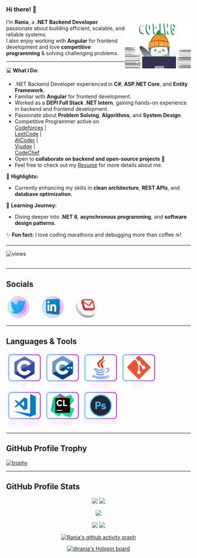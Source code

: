 <!-- Intro & Greetings -->

### Hi there! 👋  

<!-- Programmer -->

<img align="right" width=180px src="https://github.com/Haidyasser/Haidyasser/blob/main/Assets/Images/coding.gif">

<!-- Programmer End Here -->

I’m **Rania**, a **.NET Backend Developer** passionate about building efficient, scalable, and reliable systems.  
I also enjoy working with **Angular** for frontend development and love **competitive programming** & solving challenging problems.

<!-- Greetings End -->

---

<!-- Personal Talks -->
💻 **What I Do:**  
- .NET Backend Developer experienced in **C#**, **ASP.NET Core**, and **Entity Framework**.  
- Familiar with **Angular** for frontend development.  
- Worked as a **DEPI Full Stack .NET Intern**, gaining hands-on experience in backend and frontend development.  
- Passionate about **Problem Solving**, **Algorithms**, and **System Design**.  
- Competitive Programmer active on  
  [Codeforces](https://codeforces.com/profile/RaniaEssam) |  
  [LeetCode](https://leetcode.com/u/rania_123/) |  
  [AtCoder](https://atcoder.jp/users/Raania) |  
  [Vjudge](https://vjudge.net/user/raniaa_e) |  
  [CodeChef](https://www.codechef.com/dashboard)  
- Open to **collaborate on backend and open-source projects** 🎉  
- Feel free to check out my [Resume](https://drive.google.com/file/d/1aeMFFouc-5mqVoyJ5BfXNpavc8BGSeU8/view?usp=sharing) for more details about me.  

🎯 **Highlights:**  
- Currently enhancing my skills in **clean architecture**, **REST APIs**, and **database optimization**.  

🌱 **Learning Journey:**  
- Diving deeper into **.NET 8**, **asynchronous programming**, and **software design patterns**.  

✨ **Fun fact:** I love coding marathons and debugging more than coffee ☕!  
<!-- Talks End here -->

---

<!-- Profile View Counter-->

<div><img src="https://komarev.com/ghpvc/?username=rania&style=circle&color=blue" alt="views"/></div>
<br/> 
<!-- Counter End -->

---

<!-- Socials-->
<h2>Socials</h2>
<p>
  <a href="https://x.com/your_twitter"><img width="66px" alt="Twitter" title="Twitter" src="https://github.com/Haidyasser/Haidyasser/blob/main/Assets/Social_Icons/twitter_2v%20(1).png"/></a>
  &#8287;&#8287;&#8287;&#8287;&#8287;
  <a href="https://www.linkedin.com/in/your-linkedin/"><img width="66px" alt="LinkedIn" title="LinkedIn" src="https://github.com/Haidyasser/Haidyasser/blob/main/Assets/Social_Icons/twitter_2v%20(5).png"/></a>
  &#8287;&#8287;&#8287;&#8287;&#8287;
  <a href="mailto:your-email@gmail.com"><img width="66px" alt="Gmail" title="Gmail" src="https://github.com/Haidyasser/Haidyasser/blob/main/Assets/Social_Icons/3d-logo-Gmail.png"/></a>
</p>
<!-- Socials End-->

---

<!-- Languages & Tools -->

<h2>Languages & Tools</h2>
<div>
<img height="100" src="https://github.com/Haidyasser/Haidyasser/blob/main/Assets/Icons/C.png" />
<img height="100" src="https://github.com/Haidyasser/Haidyasser/blob/main/Assets/Icons/CPP.png" />
<img height="100" src="https://github.com/DataOpsEnthusiast/DataOpsEnthusiast/blob/main/Assets/Icons/JAVA.png" />
<img height="100" src="https://github.com/Haidyasser/Haidyasser/blob/main/Assets/Icons/git.png" />
<img height="100" src="https://github.com/Haidyasser/Haidyasser/blob/main/Assets/Icons/vscode.png" />
<img height="100" src="https://github.com/Haidyasser/Haidyasser/blob/main/Assets/Icons/clion.png" />
<img height="100" src="https://github.com/Haidyasser/Haidyasser/blob/main/Assets/Icons/ps.png" />
</div>

---

<!-- Trophies Start here-->

<h2>GitHub Profile Trophy</h2>

[![trophy](https://github-profile-trophy.vercel.app/?username=rania&theme=dracula&margin-w=55)](https://github.com/ryo-ma/github-profile-trophy)

---

<!-- GitHub Stats -->

<h2>GitHub Profile Stats</h2>
<p align="center">
  <img width="400px" src="https://github-readme-stats.vercel.app/api?username=rania&count_private=true&show_icons=true&theme=material-palenight&hide_border=true&bg_color=1F222E" />
  <img width="400px" src="https://github-readme-streak-stats.herokuapp.com?user=rania&theme=material-palenight&hide_border=true&fire=C77800&ring=7C2AE8&background=1F222E" />
</p>

<div align="center">
  
![](http://github-profile-summary-cards.vercel.app/api/cards/profile-details?username=rania&theme=radical)

</div>

<div align="center">

![](http://github-profile-summary-cards.vercel.app/api/cards/repos-per-language?username=rania&theme=radical) 
![](http://github-profile-summary-cards.vercel.app/api/cards/most-commit-language?username=rania&theme=radical)

[![Rania's github activity graph](https://github-readme-activity-graph.vercel.app/graph?username=rania&theme=rogue)](https://github.com/ashutosh00710/github-readme-activity-graph)

[![@rania's Holopin board](https://holopin.io/api/user/board?user=rania)](https://holopin.io/@rania)

